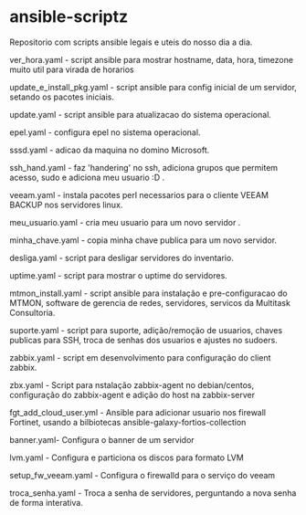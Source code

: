 # ansible-scriptz

Repositorio com scripts ansible legais e uteis do nosso dia a dia.

ver_hora.yaml - script ansible para mostrar hostname, data, hora, timezone muito util para virada de horarios

update_e_install_pkg.yaml - script ansible para config inicial de um servidor, setando os pacotes iniciais.

update.yaml - script ansible para atualizacao do sistema operacional.

epel.yaml - configura epel no sistema operacional.

sssd.yaml - adicao da maquina no domino Microsoft.

ssh_hand.yaml - faz 'handering' no ssh, adiciona grupos que permitem acesso, sudo e adiciona meu usuario :D . 

veeam.yaml - instala pacotes perl necessarios para o cliente VEEAM BACKUP nos servidores linux.

meu_usuario.yaml - cria meu usuario para um novo servidor .

minha_chave.yaml - copia minha chave publica para um novo servidor.

desliga.yaml - script para desligar servidores do inventario.

uptime.yaml - script para mostrar o uptime do servidores.

mtmon_install.yaml - script ansible para instalação e pre-configuracao do MTMON, software de gerencia de redes, servidores, servicos  da Multitask Consultoria.

suporte.yaml - script para suporte, adição/remoção de usuarios, chaves publicas para SSH, troca de senhas dos usuarios e ajustes no sudoers.

zabbix.yaml - script em desenvolvimento para configuração do client zabbix.

zbx.yaml - Script para nstalação zabbix-agent no debian/centos, configuração do zabbix-agent e adição do host na zabbix-server

fgt_add_cloud_user.yml - Ansible para adicionar usuario nos firewall Fortinet, usando a bilbiotecas ansible-galaxy-fortios-collection

banner.yaml- Configura o banner de um servidor

lvm.yaml - Configura e particiona os discos para formato LVM

setup_fw_veeam.yaml - Configura o firewalld para o serviço do veeam

troca_senha.yaml - Troca a senha de servidores, perguntando a nova senha de forma interativa.



